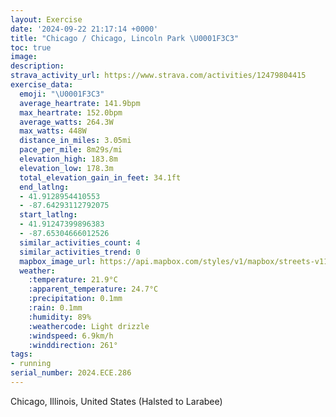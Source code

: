 ```yaml
---
layout: Exercise
date: '2024-09-22 21:17:14 +0000'
title: "Chicago / Chicago, Lincoln Park \U0001F3C3"
toc: true
image:
description:
strava_activity_url: https://www.strava.com/activities/12479804415
exercise_data:
  emoji: "\U0001F3C3"
  average_heartrate: 141.9bpm
  max_heartrate: 152.0bpm
  average_watts: 264.3W
  max_watts: 448W
  distance_in_miles: 3.05mi
  pace_per_mile: 8m29s/mi
  elevation_high: 183.8m
  elevation_low: 178.3m
  total_elevation_gain_in_feet: 34.1ft
  end_latlng:
  - 41.9128954410553
  - -87.64293112792075
  start_latlng:
  - 41.91247399896383
  - -87.65304666012526
  similar_activities_count: 4
  similar_activities_trend: 0
  mapbox_image_url: https://api.mapbox.com/styles/v1/mapbox/streets-v11/static/path-5+787af2-1.0(wgy~Fxk~uOAqAUoEG%7DBEkEEqNIqLASEGIAs%40B_%40AKEAQ%40%7DBEaOC_%40Qk%40C%5D%3FeCGqA%3FwDEaK%40aEMwD%40SJ_%40H%7D%40%40e%40A_%40Ie%40Q%5DMKWAi%40JwAx%40kA%40UDIEESBk%40Aw%40Ki%40A%5B%40w%40Ae%40Ky%40BSXg%40r%40k%40r%40u%40HCVDf%40%40NCFKNu%40Dy%40Eo%40E%7BDOmB%40ADB%3FAAWw%40uDBAFLDEFc%40HSb%40e%40t%40%7D%40fAqBNWf%40k%40dAy%40b%40YT%5BNKLWROJOHANDz%40Kf%40%40v%40Nf%40Pj%40d%40h%40f%40b%40l%40b%40x%40f%40t%40N%5EDb%40SzAIRMFa%40HSJa%40j%40%5Bn%40Ih%40MfBKz%40YrBY%60BGFE%3FsAQSAIBOLKTg%40~AcAhCEZ%3Fn%40Bb%40K%60%40%3FTRf%40DRLrAJr%40Vx%40Pp%40j%40fAJVEl%40JjEJdTAdAKvA%40lFBr%40NpA%40jA),pin-s-s+e5b22e(-87.65133,41.91372),pin-s-f+89ae00(-87.64109999999997,41.912830000000035)/auto/800x800?access_token=pk.eyJ1Ijoiam9zaGJlY2ttYW4iLCJhIjoiY205eWR2aDd1MWZ6djJrbXc4a3M0bWZleiJ9.XiG9OWkNcZk2QzjJbxLB4A
  weather:
    :temperature: 21.9°C
    :apparent_temperature: 24.7°C
    :precipitation: 0.1mm
    :rain: 0.1mm
    :humidity: 89%
    :weathercode: Light drizzle
    :windspeed: 6.9km/h
    :winddirection: 261°
tags:
- running
serial_number: 2024.ECE.286
---
```

Chicago, Illinois, United States (Halsted to Larabee)
